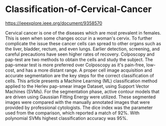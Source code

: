 # Classification-of-Cervical-Cancer
https://ieeexplore.ieee.org/document/9358570

Cervical cancer is one of the diseases which are most prevalent in females. This is seen when some changes occur in a woman's cervix. To further complicate the issue these cancer cells can spread to other organs such as the liver, bladder, rectum, and even lungs. Earlier detection, screening, and careful precautions have seen higher rates of recovery. Colposcopy and pap-test are two methods to obtain the cells and study the subject. The pap-smear test is more preferred over Colposcopy as it's pain-free, low-cost, and has a more distant range. A proper cell image acquisition and accurate segmentation are the key steps for the correct classification of cells. This article presents a Machine Learning (ML) classification method applied to the Herlev pap-smear image Dataset, using Support Vector Machines (SVMs). For the segmentation phase, active contour models that are driven using Gaussian Fitting Energy were utilized. These segmented images were compared with the manually annotated images that were provided by professional cytologists. The dice index was the parameter used from the comparison, which reported a match of 92%. With polynomial SVMs highest classification accuracy was 95%.
